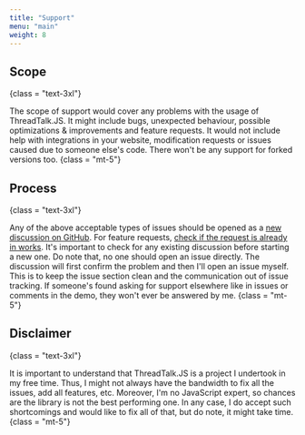 ```yaml
---
title: "Support"
menu: "main"
weight: 8
---
```


## Scope
{class = "text-3xl"}

The scope of support would cover any problems with the usage of ThreadTalk.JS. It might include bugs, unexpected behaviour, possible optimizations & improvements and feature requests. It would not include help with integrations in your website, modification requests or issues caused due to someone else's code. There won't be any support for forked versions too.
{class = "mt-5"}

## Process
{class = "text-3xl"}

Any of the above acceptable types of issues should be opened as a [new discussion on GitHub](https://github.com/Hrishikesh-K/ThreadTalk.JS/discussions/). For feature requests, [check if the request is already in works](/documentation/upcoming-changes/#features). It's important to check for any existing discussion before starting a new one. Do note that, no one should open an issue directly. The discussion will first confirm the problem and then I'll open an issue myself. This is to keep the issue section clean and the communication out of issue tracking. If someone's found asking for support elsewhere like in issues or comments in the demo, they won't ever be answered by me.
{class = "mt-5"}

## Disclaimer
{class = "text-3xl"}

It is important to understand that ThreadTalk.JS is a project I undertook in my free time. Thus, I might not always have the bandwidth to fix all the issues, add all features, etc. Moreover, I'm no JavaScript expert, so chances are the library is not the best performing one. In any case, I do accept such shortcomings and would like to fix all of that, but do note, it might take time.
{class = "mt-5"}